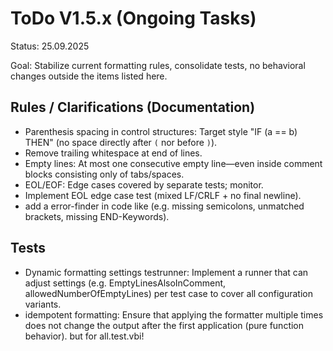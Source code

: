 # ToDo V1.5.x (Ongoing Tasks)

Status: 25.09.2025

Goal: Stabilize current formatting rules, consolidate tests, no behavioral changes outside the items listed here.

## Rules / Clarifications (Documentation)

- Parenthesis spacing in control structures: Target style "IF (a == b) THEN" (no space directly after `(` nor before `)`).
- Remove trailing whitespace at end of lines.
- Empty lines: At most one consecutive empty line—even inside comment blocks consisting only of tabs/spaces.
- EOL/EOF: Edge cases covered by separate tests; monitor.
- Implement EOL edge case test (mixed LF/CRLF + no final newline).
- add a error-finder in code like (e.g. missing semicolons, unmatched brackets, missing END-Keywords).



## Tests
- Dynamic formatting settings testrunner: Implement a runner that can adjust settings (e.g. EmptyLinesAlsoInComment, allowedNumberOfEmptyLines) per test case to cover all configuration variants.
- idempotent formatting: Ensure that applying the formatter multiple times does not change the output after the first application (pure function behavior). but for all.test.vbi!
